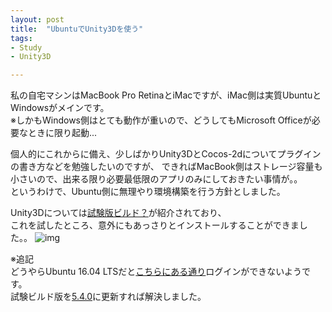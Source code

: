 ```yaml
---
layout: post
title:  "UbuntuでUnity3Dを使う"
tags:
- Study
- Unity3D

---
```

私の自宅マシンはMacBook Pro RetinaとiMacですが、iMac側は実質UbuntuとWindowsがメインです。  
※しかもWindows側はとても動作が重いので、どうしてもMicrosoft Officeが必要なときに限り起動...  

個人的にこれからに備え、少しばかりUnity3DとCocos-2dについてプラグインの書き方などを勉強したいのですが、
できればMacBook側はストレージ容量も小さいので、出来る限り必要最低限のアプリのみにしておきたい事情が。。  
というわけで、Ubuntu側に無理やり環境構築を行う方針としました。

Unity3Dについては[試験版ビルド？][Unity3D_on_Ubuntu]が紹介されており、  
これを試したところ、意外にもあっさりとインストールすることができました。。
![img](https://watarusuzuki.github.io/assets/images/unity3donubuntu.png)

※追記  
どうやらUbuntu 16.04 LTSだと[こちらにある通り][CannotLoginUbuntu16]ログインができないようです。  
試験ビルド版を[5.4.0](http://download.unity3d.com/download_unity/linux/unity-editor-5.4.0b18+20160524_amd64.deb)に更新すれば解決しました。

<!--
<a href="https://px.a8.net/svt/ejp?a8mat=2TGWP4+E51N02+50+4YNR7L" target="_blank" rel="nofollow">
<img border="0" width="300" height="250" alt="" src="https://www25.a8.net/svt/bgt?aid=170430088855&wid=001&eno=01&mid=s00000000018030008000&mc=1"></a>
<img border="0" width="1" height="1" src="https://www10.a8.net/0.gif?a8mat=2TGWP4+E51N02+50+4YNR7L" alt="">
-->


[Unity3D_on_Ubuntu]: https://blogs.unity3d.com/2015/07/01/the-state-of-unity-on-linux/
[CannotLoginUbuntu16]: http://askubuntu.com/questions/776991/cant-login-unity-game-engine-on-ubuntu-16-04-lts
